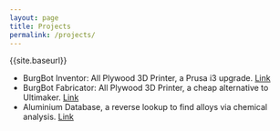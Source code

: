 ```yaml
---
layout: page 
title: Projects
permalink: /projects/
---
```

{{site.baseurl}}
* BurgBot Inventor: All Plywood 3D Printer, a Prusa i3 upgrade. [Link](/jekyll/pixyll/2016/10/31/all-plywood-prusa-i3-3d-printer-burgbot/)
* BurgBot Fabricator: All Plywood 3D Printer, a cheap alternative to Ultimaker. [Link](/jekyll/pixyll/2017/02/27/all-plywood-3d-printer-burgbot-fabricator/)
* Aluminium Database, a reverse lookup to find alloys via chemical analysis. [Link](utkuburgaz.com/aludata)
